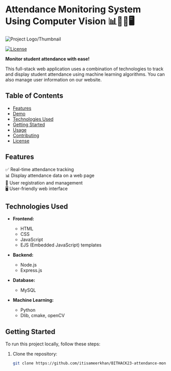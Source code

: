 # Attendance Monitoring System Using Computer Vision 📊👩‍🎓🖥️

![Project Logo/Thumbnail](url_to_your_logo_or_thumbnail.png)

[![License](https://img.shields.io/badge/License-MIT-blue.svg)](LICENSE)

**Monitor student attendance with ease!**

This full-stack web application uses a combination of technologies to track and display student attendance using machine learning algorithms. You can also manage user information on our website.

## Table of Contents

- [Features](#features)
- [Demo](#demo)
- [Technologies Used](#technologies-used)
- [Getting Started](#getting-started)
- [Usage](#usage)
- [Contributing](#contributing)
- [License](#license)

## Features

✅ Real-time attendance tracking\
📊 Display attendance data on a web page\
👥 User registration and management\
🖥️ User-friendly web interface

## Technologies Used

- **Frontend:**
  - HTML
  - CSS
  - JavaScript
  - EJS (Embedded JavaScript) templates

- **Backend:**
  - Node.js
  - Express.js

- **Database:**
  - MySQL

- **Machine Learning:**
  - Python
  - Dlib, cmake, openCV

## Getting Started

To run this project locally, follow these steps:

1. Clone the repository:

   ```bash
   git clone https://github.com/itisameerkhan/BITHACK23-attendance-monitoring-system-using-computer-vision
